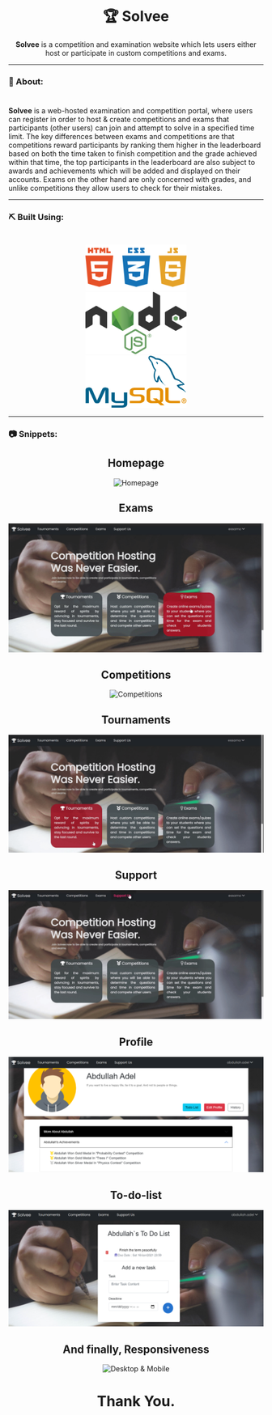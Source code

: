 

<div align="center">
  
  # <h1>🏆 Solvee </h1>
**Solvee** is a competition and examination website which lets users either host or participate in custom competitions and exams.

</div>

---
### 🧐 About:
#
**Solvee** is a web-hosted examination and
competition portal, where users can register in order to host & create
competitions and exams that participants (other users) can join and
attempt to solve in a specified time limit.
The key differences between exams and competitions are that
competitions reward participants by ranking them higher in the
leaderboard based on both the time taken to finish competition and the
grade achieved within that time, the top participants in the leaderboard
are also subject to awards and achievements which will be added and
displayed on their accounts. Exams on the other hand are only
concerned with grades, and unlike competitions they allow users to
check for their mistakes.

---
### ⛏️ Built Using:
#
 <div align='center'>   <img src="screenshots/GIFs/Web.png"  alt="HTML, CSS & JS"  width= "200" ></div>
 <div align='center'>   <img src="screenshots/GIFs/Node.png"  alt="Node.js"  width= "200" ></div>
 <div align='center'>   <img src="screenshots/GIFs/MySQL.png"  alt="MySQL"  width= "200" ></div>



---

### 📷 Snippets:
<div align='center'>  <h2> Homepage </h2> <img src="screenshots/GIFs/Homepage.gif" alt="Homepage" >
 </div>
 
 <div align='center'>  <h2> Exams </h2> <img src="screenshots/GIFs/Exam.gif" alt="Exams" >
 </div>
 
  <div align='center'>  <h2> Competitions </h2> <img src="screenshots/GIFs/Competitions.gif" alt="Competitions" >
 </div>
 
  <div align='center'>  <h2> Tournaments </h2> <img src="screenshots/GIFs/Tournaments.gif" alt="Tournaments" >
 </div>
 
   <div align='center'>  <h2> Support </h2> <img src="screenshots/GIFs/Donate.gif" alt="Donations" >
 </div>
 
 <div align='center'>  <h2> Profile </h2> <img src="screenshots/Image23.png" alt="Profile" > </div>
 
 <div align='center'>  <h2> To-do-list </h2> <img src="screenshots/Image24.png" alt="To-Do List" ></div>

 <div align='center'>  <h2> And finally, Responsiveness </h2> <img src="screenshots/GIFs/Responsiveness.gif" alt="Desktop & Mobile" ></div>

<h1 align='center'> Thank You. </h1>


#

